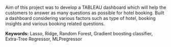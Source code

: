 Aim of this project was to develop a TABLEAU dashboard which will help the customers to answer as many questions as possible
for hotel booking. Built a dashboard considering various factors such as type of hotel, booking insights and various booking related questions.

**Keywords:** Lasso, Ridge, Random Forest, Gradient boosting classifier, Extra-Tree Regressor, MLPregressor
